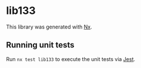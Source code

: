 # lib133

This library was generated with [Nx](https://nx.dev).

## Running unit tests

Run `nx test lib133` to execute the unit tests via [Jest](https://jestjs.io).
